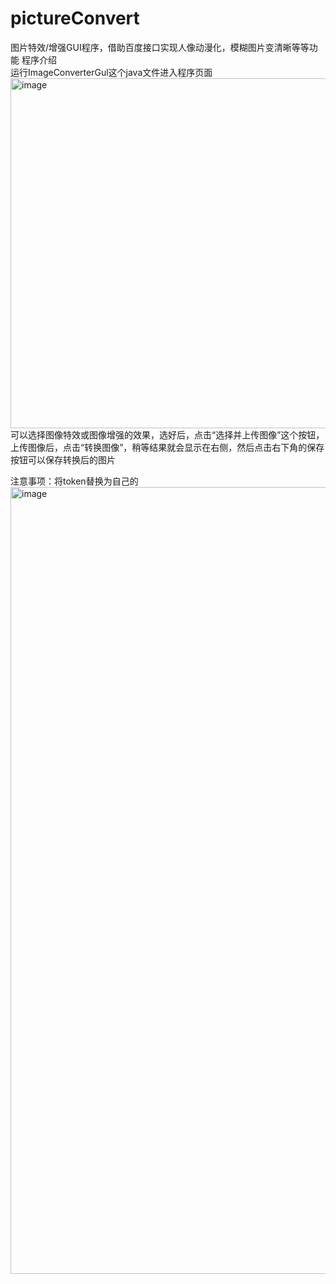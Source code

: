 # pictureConvert
图片特效/增强GUI程序，借助百度接口实现人像动漫化，模糊图片变清晰等等功能
程序介绍  
运行ImageConverterGul这个java文件进入程序页面  
<img width="560" alt="image" src="https://github.com/mendianyu/pictureConvert/assets/125875687/6d5f4ed2-87dd-4c6b-b832-d4f31ec4ecb6">  
可以选择图像特效或图像增强的效果，选好后，点击“选择并上传图像”这个按钮，上传图像后，点击“转换图像”，稍等结果就会显示在右侧，然后点击右下角的保存按钮可以保存转换后的图片  

注意事项：将token替换为自己的  
<img width="1259" alt="image" src="https://github.com/mendianyu/pictureConvert/assets/125875687/d77cfc9d-afcc-45d6-823a-5c534d23b5a9">  




